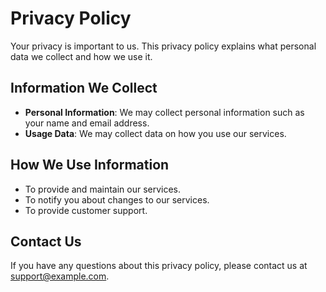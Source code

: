 # Privacy Policy

Your privacy is important to us. This privacy policy explains what personal data we collect and how we use it.

## Information We Collect

- **Personal Information**: We may collect personal information such as your name and email address.
- **Usage Data**: We may collect data on how you use our services.

## How We Use Information

- To provide and maintain our services.
- To notify you about changes to our services.
- To provide customer support.

## Contact Us

If you have any questions about this privacy policy, please contact us at support@example.com.

